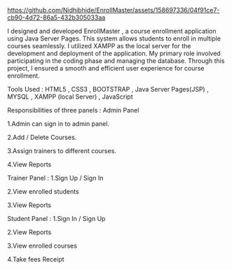 



https://github.com/Nidhibhide/EnrollMaster/assets/158697336/04f91ce7-cb90-4d72-86a5-432b305033aa

I designed and developed EnrollMaster , a course enrollment application using Java Server Pages. This system allows students to enroll in multiple courses seamlessly. I utilized XAMPP as the local server for the development and deployment of the application. My primary role involved participating in the coding phase and managing the database. Through this project, I ensured a smooth and efficient user experience for course enrollment.

Tools Used : HTML5 , CSS3 , BOOTSTRAP , Java Server Pages(JSP) , MYSQL , XAMPP (local Server) , JavaScript

Responsibilities of three panels : 
Admin Panel 

1.Admin can sign in to admin panel.

2.Add / Delete Courses.

3.Assign trainers to different courses.

4.View Reports

Trainer Panel :
1.Sign Up / Sign In

2.View enrolled students

3.View Reports

Student Panel : 
1.Sign In / Sign Up

2.View Reports

3.View enrolled courses

4.Take fees Receipt
